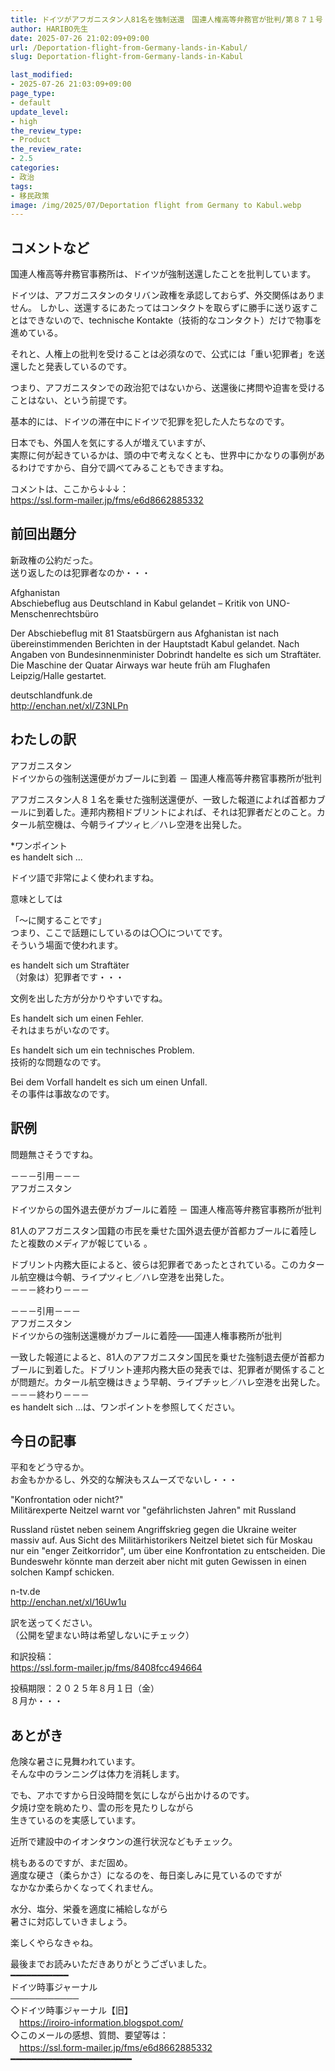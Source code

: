 ```yaml
---
title: ドイツがアフガニスタン人81名を強制送還　国連人権高等弁務官が批判/第８７１号
author: HARIBO先生
date: 2025-07-26 21:02:09+09:00
url: /Deportation-flight-from-Germany-lands-in-Kabul/
slug: Deportation-flight-from-Germany-lands-in-Kabul

last_modified:
- 2025-07-26 21:03:09+09:00
page_type:
- default
update_level:
- high
the_review_type:
- Product
the_review_rate:
- 2.5
categories:
- 政治
tags:
- 移民政策
image: /img/2025/07/Deportation flight from Germany to Kabul.webp
---
```

## コメントなど
国連人権高等弁務官事務所は、ドイツが強制送還したことを批判しています。

ドイツは、アフガニスタンのタリバン政権を承認しておらず、外交関係はありません。
しかし、送還するにあたってはコンタクトを取らずに勝手に送り返すことはできないので、technische Kontakte（技術的なコンタクト）だけで物事を進めている。

それと、人権上の批判を受けることは必須なので、公式には「重い犯罪者」を送還したと発表しているのです。

つまり、アフガニスタンでの政治犯ではないから、送還後に拷問や迫害を受けることはない、という前提です。

基本的には、ドイツの滞在中にドイツで犯罪を犯した人たちなのです。

日本でも、外国人を気にする人が増えていますが、  
実際に何が起きているかは、頭の中で考えなくとも、世界中にかなりの事例があるわけですから、自分で調べてみることもできますね。
 
コメントは、ここから↓↓↓：  
<https://ssl.form-mailer.jp/fms/e6d8662885332>


## 前回出題分
新政権の公約だった。  
送り返したのは犯罪者なのか・・・

Afghanistan  
Abschiebeflug aus Deutschland in Kabul gelandet – Kritik von UNO-Menschenrechtsbüro

Der Abschiebeflug mit 81 Staatsbürgern aus Afghanistan ist nach übereinstimmenden Berichten in der Hauptstadt Kabul gelandet. Nach Angaben von Bundesinnenminister Dobrindt handelte es sich um Straftäter. Die Maschine der Quatar Airways war heute früh am Flughafen Leipzig/Halle gestartet.

deutschlandfunk.de  
<http://enchan.net/xl/Z3NLPn>


## わたしの訳
アフガニスタン  
ドイツからの強制送還便がカブールに到着 － 国連人権高等弁務官事務所が批判

アフガニスタン人８１名を乗せた強制送還便が、一致した報道によれば首都カブールに到着した。連邦内務相ドブリントによれば、それは犯罪者だとのこと。カタール航空機は、今朝ライプツィヒ／ハレ空港を出発した。

*ワンポイント  
es handelt sich ...

ドイツ語で非常によく使われますね。

意味としては

「～に関することです」  
つまり、ここで話題にしているのは〇〇についてです。  
そういう場面で使われます。

es handelt sich um Straftäter  
（対象は）犯罪者です・・・

文例を出した方が分かりやすいですね。

Es handelt sich um einen Fehler.  
それはまちがいなのです。

Es handelt sich um ein technisches Problem.  
技術的な問題なのです。

Bei dem Vorfall handelt es sich um einen Unfall.  
その事件は事故なのです。


## 訳例
問題無さそうですね。

－－－引用－－－  
アフガニスタン 

ドイツからの国外退去便がカブールに着陸 － 国連人権高等弁務官事務所が批判

81人のアフガニスタン国籍の市民を乗せた国外退去便が首都カブールに着陸したと複数のメディアが報じている 。

ドブリント内務大臣によると、彼らは犯罪者であったとされている。このカタール航空機は今朝、ライプツィヒ／ハレ空港を出発した。  
－－－終わり－－－

－－－引用－－－  
アフガニスタン  
ドイツからの強制送還機がカブールに着陸――国連人権事務所が批判

一致した報道によると、81人のアフガニスタン国民を乗せた強制退去便が首都カブールに到着した。ドブリント連邦内務大臣の発表では、犯罪者が関係することが問題だ。カタール航空機はきょう早朝、ライプチッヒ／ハレ空港を出発した。  
－－－終わり－－－  
es handelt sich ...は、ワンポイントを参照してください。


## 今日の記事
平和をどう守るか。  
お金もかかるし、外交的な解決もスムーズでないし・・・

"Konfrontation oder nicht?"  
Militärexperte Neitzel warnt vor "gefährlichsten Jahren" mit Russland

Russland rüstet neben seinem Angriffskrieg gegen die Ukraine weiter massiv auf. Aus Sicht des Militärhistorikers Neitzel bietet sich für Moskau nur ein "enger Zeitkorridor", um über eine Konfrontation zu entscheiden. Die Bundeswehr könnte man derzeit aber nicht mit guten Gewissen in einen solchen Kampf schicken.

n-tv.de  
<http://enchan.net/xl/16Uw1u>

訳を送ってください。  
（公開を望まない時は希望しないにチェック）

和訳投稿：  
<https://ssl.form-mailer.jp/fms/8408fcc494664>

投稿期限：２０２５年８月１日（金）  
８月か・・・


## あとがき
危険な暑さに見舞われています。  
そんな中のランニングは体力を消耗します。

でも、アホですから日没時間を気にしながら出かけるのです。  
夕焼け空を眺めたり、雲の形を見たりしながら  
生きているのを実感しています。

近所で建設中のイオンタウンの進行状況などもチェック。

桃もあるのですが、まだ固め。  
適度な硬さ（柔らかさ）になるのを、毎日楽しみに見ているのですが  
なかなか柔らかくなってくれません。

水分、塩分、栄養を適度に補給しながら  
暑さに対応していきましょう。

楽しくやらなきゃね。


最後までお読みいただきありがとうございました。  
━━━━━━━━━━━  
ドイツ時事ジャーナル  
───────────  
◇ドイツ時事ジャーナル【旧】  
　<https://iroiro-information.blogspot.com/>  
◇このメールの感想、質問、要望等は：  
　<https://ssl.form-mailer.jp/fms/e6d8662885332>  
━━━━━━━━━━━━━━━━━━━━━━━